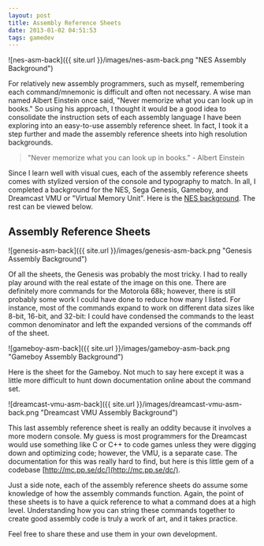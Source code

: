 ```yaml
---
layout: post
title: Assembly Reference Sheets
date: 2013-01-02 04:51:53
tags: gamedev
---
```


![nes-asm-back]({{ site.url }}/images/nes-asm-back.png "NES Assembly Background")

For relatively new assembly programmers, such as myself, remembering each command/mnemonic is difficult and often not necessary. A wise man named Albert Einstein once said, "Never memorize what you can look up in books." So using his approach, I thought it would be a good idea to consolidate the instruction sets of each assembly language I have been exploring into an easy-to-use assembly reference sheet. In fact, I took it a step further and made the assembly reference sheets into high resolution backgrounds.

> "Never memorize what you can look up in books." - Albert Einstein

Since I learn well with visual cues, each of the assembly reference sheets comes with stylized version of the console and typography to match. In all, I completed a background for the NES, Sega Genesis, Gameboy, and Dreamcast VMU or "Virtual Memory Unit". Here is the [NES background](https://www.jarrodparkes.com/wp-content/uploads/nes-asm-back.png). The rest can be viewed below.

## Assembly Reference Sheets

![genesis-asm-back]({{ site.url }}/images/genesis-asm-back.png "Genesis Assembly Background")

Of all the sheets, the Genesis was probably the most tricky. I had to really play around with the real estate of the image on this one. There are definitely more commands for the Motorola 68k; however, there is still probably some work I could have done to reduce how many I listed. For instance, most of the commands expand to work on different data sizes like 8-bit, 16-bit, and 32-bit: I could have condensed the commands to the least common denominator and left the expanded versions of the commands off of the sheet.

![gameboy-asm-back]({{ site.url }}/images/gameboy-asm-back.png "Gameboy Assembly Background")

Here is the sheet for the Gameboy. Not much to say here except it was a little more difficult to hunt down documentation online about the command set.

![dreamcast-vmu-asm-back]({{ site.url }}/images/dreamcast-vmu-asm-back.png "Dreamcast VMU Assembly Background")

This last assembly reference sheet is really an oddity because it involves a more modern console. My guess is most programmers for the Dreamcast would use something like C or C++ to code games unless they were digging down and optimizing code; however, the VMU, is a separate case. The documentation for this was really hard to find, but here is this little gem of a codebase [http://mc.pp.se/dc/](http://mc.pp.se/dc/).

Just a side note, each of the assembly reference sheets do assume some knowledge of how the assembly commands function. Again, the point of these sheets is to have a quick reference to what a command does at a high level. Understanding how you can string these commands together to create good assembly code is truly a work of art, and it takes practice.

Feel free to share these and use them in your own development.
